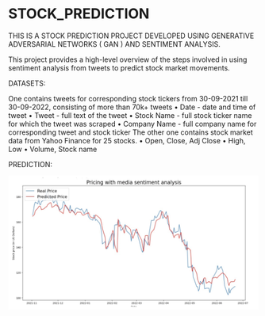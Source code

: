# STOCK_PREDICTION

THIS IS A STOCK PREDICTION PROJECT DEVELOPED USING GENERATIVE ADVERSARIAL NETWORKS ( GAN ) AND SENTIMENT ANALYSIS.

This project provides a high-level overview of the steps involved in using sentiment analysis from tweets to predict stock market movements.

DATASETS:

One contains tweets for corresponding stock tickers from 30-09-2021 till 30-09-2022, consisting of more than 70k+ tweets
• Date - date and time of tweet
• Tweet - full text of the tweet
• Stock Name - full stock ticker name for which the tweet was scraped
• Company Name - full company name for corresponding tweet and stock ticker The other one contains stock market data from Yahoo Finance for 25 stocks.
• Open, Close, Adj Close
• High, Low
• Volume, Stock name

PREDICTION:
<div align="center">

[![predictions](https://github.com/laikhuramkorouhanba/STOCKER-STOCK_PREDICTION_APP/blob/main/Screenshot.png?raw=true)]((https://github.com/laikhuramkorouhanba/STOCKER-STOCK_PREDICTION_APP))

</div>
